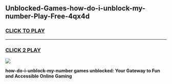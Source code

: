
## Unblocked-Games-how-do-i-unblock-my-number-Play-Free-4qx4d
<h3>
<a href="https://premium76.site?title=how-do-i-unblock-my-number&ref=18A1">CLICK TO PLAY</a></h3>
<hr>

<h3>
<a href="https://premium76.site?title=how-do-i-unblock-my-number&ref=18A1">CLICK 2 PLAY</a>
  
</h3>

<a href="https://premium76.site?title=how-do-i-unblock-my-number&ref=18A1"><img src="https://clearcache.store/games.png"></a>


**how-do-i-unblock-my-number games unblocked: Your Gateway to Fun and Accessible Online Gaming**
